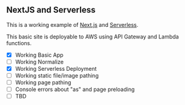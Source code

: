 ## NextJS and Serverless

This is a working example of [Next.js](https://nextjs.org) and [Serverless](https://serverless.com/).

This basic site is deployable to AWS using API Gateway and Lambda functions.

- [x] Working Basic App
- [ ] Working Normalize
- [x] Working Serverless Deployment
- [ ] Working static file/image pathing
- [ ] Working page pathing
- [ ] Console errors about "as" and page preloading
- [ ] TBD
